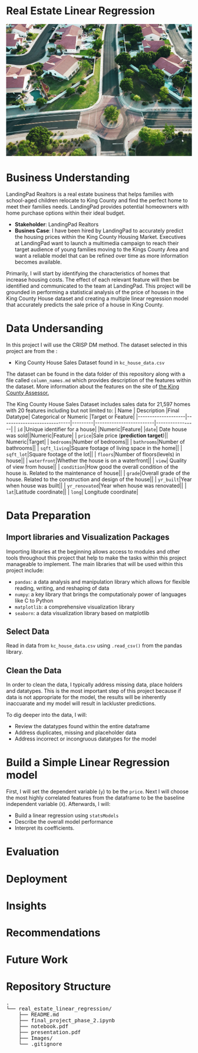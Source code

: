 # Real Estate Linear Regression
![Image by Avi Waxman on Unsplash](Images/avi-waxman-f9qZuKoZYoY-unsplash.jpg)

# Business Understanding
LandingPad Realtors is a real estate business that helps families with school-aged children relocate to King County and find the perfect home to meet their families needs. LandingPad provides potential homeowners with home purchase options within their ideal 
budget. 

* __Stakeholder__: LandingPad Realtors
* __Busines Case__: I have been hired by LandingPad to accurately predict the housing prices within the King County Housing Market. Executives at LandingPad want to launch a multimedia campaign to reach their target audience of young families moving to the Kings County Area and want a reliable model that can be refined over time as more information becomes available. 

Primarily, I will start by identifying the characteristics of homes that increase housing costs. The effect of each relevant feature will then be identified and communicated to the team at LandingPad. This project will be grounded in performing a statistical analysis of the price of houses in the King County House dataset and creating a multiple linear regression model that accurately predicts the sale price of a house in King County.


# Data Undersanding
In this project I will use the CRISP DM method. 
The dataset selected in this project are from the :

* King County House Sales Dataset found in <code>kc_house_data.csv</code>

The dataset can be found in the data folder of this repository along with a file called <code>column_names.md</code> which provides description of the features within the dataset. More information about the features on the site of [the King County Assessor.](https://info.kingcounty.gov/assessor/esales/Glossary.aspx?type=r)

The King County House Sales Dataset includes sales data for 21,597 homes with 20 features including but not limited to:
| Name               | Description                 |Final Datatype| Categorical or Numeric  |Target or Feature|
|--------------------|-----------------------------|---------|-------------------------|-----------------|
| <code>id</code>    |Unique identifier for a house| <code></code>|Numeric|Feature|
|<code>date</code>| Date house was sold|<code></code>|Numeric|Feature|
| <code>price</code>|Sale price (__prediction target__)|<code></code>| Numeric|Target|
| <code>bedrooms</code>|Number of bedrooms|<code></code>|
| <code>bathrooms</code>|Number of bathrooms|<code></code>|
| <code>sqft_living</code>|Square footage of living space in the home|<code></code>|
| <code>sqft_lot</code>|Square footage of the lot|<code></code>|
| <code>floors</code>|Number of floors(levels) in house|<code></code>|
| <code>waterfront</code>|Whether the house is on a waterfront|<code></code>|
| <code>view</code>|  Quality of view from house|<code></code>|
| <code>condition</code>|How good the overall condition of the house is. Related to the maintenance of house|<code></code>| 
| <code>grade</code>|Overall grade of the house. Related to the construction and design of the house|<code></code>|
| <code>yr_built</code>|Year when house was built|<code></code>|
| <code>yr_renovated</code>|Year when house was renovated|<code></code>|
| <code>lat</code>|Latitude coordinate|<code></code>|
| <code>long</code>| Longitude coordinate|

# Data Preparation
## Import libraries and Visualization Packages
Importing libraries at the beginning allows access to modules and other tools throughout this project that help to make the tasks within this project manageable to implement. The main libraries that will be used within this project include:

* <code>pandas</code>: a data analysis and manipulation library which allows for flexible reading, writing, and reshaping of data
* <code>numpy</code>: a key library that brings the computationaly power of languages like C to Python
* <code>matplotlib</code>: a comprehensive visualization library
* <code>seaborn</code>: a data visualization library based on matplotlib

## Select Data
Read in data from  <code>kc_house_data.csv</code> using <code>.read_csv()</code> from the pandas library.


## Clean the Data

In order to clean the data, I typically address missing data, place holders and datatypes. This is the most important step of this project because if data is not appropriate for the model, the results will be inherently inaccuarate and my model will result in lackluster predictions. 

To dig deeper into the data, I will:
* Review the datatypes found within the entire dataframe
* Address duplicates, missing and placeholder data
* Address incorrect or incongruous datatypes for the model

# Build a Simple Linear Regression model

First, I will set the dependent variable (<code>y</code>) to be the <code>price</code>.  Next I will choose the most highly correlated features from the dataframe to be the baseline independent variable (<code>X</code>). 
Afterwards, I will:
* Build a linear regression using <code>statsModels</code>
* Describe the overall model performance 
* Interpret its coefficients. 

# Evaluation


# Deployment

# Insights

# Recommendations

# Future Work

# Repository Structure
<pre>
.
└── real_estate_linear_regression/
    ├── README.md
    ├── final_project_phase_2.ipynb
    ├── notebook.pdf
    ├── presentation.pdf
    ├── Images/
    └── .gitignore
</pre>